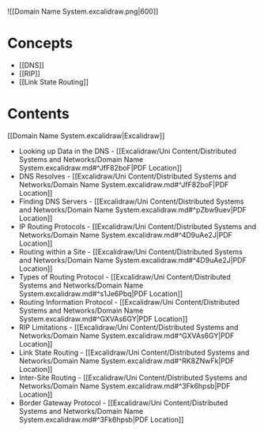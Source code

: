 ![[Domain Name System.excalidraw.png|600]]

# Concepts

- [[DNS]]
- [[RIP]]
- [[Link State Routing]]

# Contents

[[Domain Name System.excalidraw|Excalidraw]]

- Looking up Data in the DNS - [[Excalidraw/Uni Content/Distributed Systems and Networks/Domain Name System.excalidraw.md#^JfF82boF|PDF Location]]
- DNS Resolves - [[Excalidraw/Uni Content/Distributed Systems and Networks/Domain Name System.excalidraw.md#^JfF82boF|PDF Location]]
- Finding DNS Servers - [[Excalidraw/Uni Content/Distributed Systems and Networks/Domain Name System.excalidraw.md#^pZbw9uev|PDF Location]]
- IP Routing Protocols - [[Excalidraw/Uni Content/Distributed Systems and Networks/Domain Name System.excalidraw.md#^4D9uAe2J|PDF Location]]
- Routing within a Site - [[Excalidraw/Uni Content/Distributed Systems and Networks/Domain Name System.excalidraw.md#^4D9uAe2J|PDF Location]]
- Types of Routing Protocol - [[Excalidraw/Uni Content/Distributed Systems and Networks/Domain Name System.excalidraw.md#^s1Je6Pbq|PDF Location]]
- Routing Information Protocol - [[Excalidraw/Uni Content/Distributed Systems and Networks/Domain Name System.excalidraw.md#^GXVAs6GY|PDF Location]]
- RIP Limitations - [[Excalidraw/Uni Content/Distributed Systems and Networks/Domain Name System.excalidraw.md#^GXVAs6GY|PDF Location]]
- Link State Routing - [[Excalidraw/Uni Content/Distributed Systems and Networks/Domain Name System.excalidraw.md#^RK8ZNwFk|PDF Location]]
- Inter-Site Routing - [[Excalidraw/Uni Content/Distributed Systems and Networks/Domain Name System.excalidraw.md#^3Fk6hpsb|PDF Location]]
- Border Gateway Protocol - [[Excalidraw/Uni Content/Distributed Systems and Networks/Domain Name System.excalidraw.md#^3Fk6hpsb|PDF Location]]